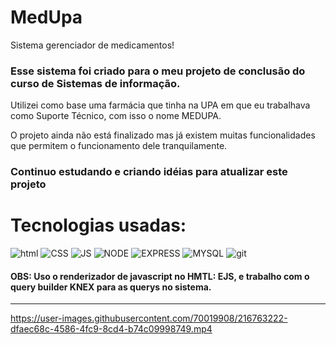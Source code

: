# MedUpa
Sistema gerenciador de medicamentos!

### Esse sistema foi criado para o meu projeto de conclusão do curso de Sistemas de informação. ###
Utilizei como base uma farmácia que tinha na UPA em que eu trabalhava como Suporte Técnico, com isso o nome MEDUPA.

O projeto ainda não está finalizado mas já existem muitas funcionalidades que permitem o funcionamento dele tranquilamente.

### Continuo estudando e criando idéias para atualizar este projeto ###

# Tecnologias usadas: #

![html](https://img.shields.io/badge/HTML-239120?style=for-the-badge&logo=html5&logoColor=white)
![CSS](https://img.shields.io/badge/CSS3-1572B6?style=for-the-badge&logo=css3&logoColor=white)
![JS](https://img.shields.io/badge/JavaScript-F7DF1E?style=for-the-badge&logo=javascript&logoColor=black)
![NODE](https://img.shields.io/badge/Node.js-43853D?style=for-the-badge&logo=node.js&logoColor=white)
![EXPRESS](https://img.shields.io/badge/Express.js-404D59?style=for-the-badge)
![MYSQL](https://img.shields.io/badge/MySQL-00000F?style=for-the-badge&logo=mysql&logoColor=white)
![git](https://img.shields.io/badge/GIT-E44C30?style=for-the-badge&logo=git&logoColor=white)


#### OBS: Uso o renderizador de javascript no HMTL: EJS, e trabalho com o query builder KNEX para as querys no sistema. ####

<hr/>

https://user-images.githubusercontent.com/70019908/216763222-dfaec68c-4586-4fc9-8cd4-b74c09998749.mp4

